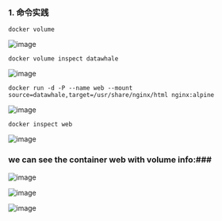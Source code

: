 ### 1. 命令实践 ###


```
docker volume
```

![image](https://user-images.githubusercontent.com/39177230/115022091-7a3b2180-9eef-11eb-8af3-f61cae327fd2.png)


```
docker volume inspect datawhale
```

![image](https://user-images.githubusercontent.com/39177230/115022237-b1a9ce00-9eef-11eb-8564-7c18c5ef0610.png)


```
docker run -d -P --name web --mount source=datawhale,target=/usr/share/nginx/html nginx:alpine
```

![image](https://user-images.githubusercontent.com/39177230/115022827-84115480-9ef0-11eb-9c5e-a7d0bf37f730.png)



```
docker inspect web
```

![image](https://user-images.githubusercontent.com/39177230/115023079-e0747400-9ef0-11eb-9e3c-5803a4d9dc0d.png)

### we can see the container web with volume info:###

![image](https://user-images.githubusercontent.com/39177230/115023395-511b9080-9ef1-11eb-8be4-945956a476e9.png)

![image](https://user-images.githubusercontent.com/39177230/115023928-f9c9f000-9ef1-11eb-8d2a-f4228e71eda6.png)


![image](https://user-images.githubusercontent.com/39177230/115024128-3eee2200-9ef2-11eb-84d0-824714cd4faf.png)









